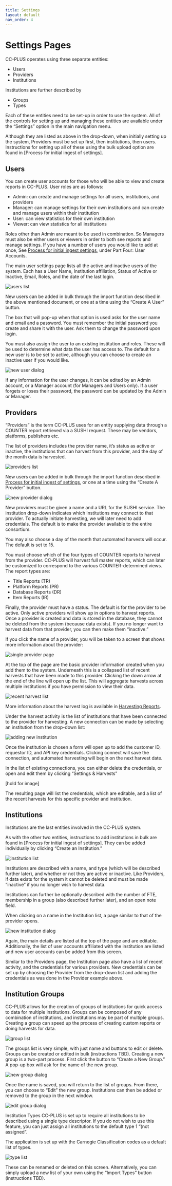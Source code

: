 ```yaml
---
title: Settings
layout: default
nav_order: 4
---
```


# Settings Pages

CC-PLUS operates using three separate entities:
* Users
* Providers
* Institutions

Institutions are further described by 
* Groups
* Types

Each of these entities need to be set-up in order to use the system. All of the controls for setting up and managing these entities are available under the “Settings” option in the main navigation menu. 

Although they are listed as above in the drop-down, when initially setting up the system, Providers must be set up first, then institutions, then users. Instructions for setting up all of these using the bulk upload option are found in [Process for initial ingest of settings].

## Users
You can create user accounts for those who will be able to view and create reports in CC-PLUS. User roles are as follows:

* Admin: can create and manage settings for all users, institutions, and providers
* Manager: can manage settings for their own institutions and can create and manage users within their institution
* User: can view statistics for their own institution
* Viewer: can view statistics for all institutions

Roles other than Admin are meant to be used in combination. So Managers must also be either users or viewers in order to both see reports and manage settings. If you have a number of users you would like to add at once, See [Process for initial ingest settings](ingest_settings.markdown), under Part Four: User Accounts.

The main user settings page lists all the active and inactive users of the system. Each has a User Name, Institution affiliation, Status of Active or Inactive, Email, Roles, and the date of the last login.

![users list](images/users.png)

New users can be added in bulk through the import function described in the above mentioned document, or one at a time using the “Create A User” button.

The box that will pop-up when that option is used asks for the user name and email and a password. You must remember the initial password you create and share it with the user. Ask them to change the password upon login.

You must also assign the user to an existing institution and roles. These will be used to determine what data the user has access to. The default for a new user is to be set to active, although you can choose to create an inactive user if you would like.

![new user dialog](images/newUser.png)

If any information for the user changes, it can be edited by an Admin account, or a Manager account (for Managers and Users only). If a user forgets or loses their password, the password can be updated by the Admin or Manager.

## Providers

“Providers” is the term CC-PLUS uses for an entity supplying data through a COUNTER report retrieved via a SUSHI request. These may be vendors, platforms, publishers etc.

The list of providers includes the provider name, it’s status as active or inactive, the institutions that can harvest from this provider, and the day of the month data is harvested.

![providers list](images/providers.png)

New users can be added in bulk through the import function described in [Process for initial ingest of settings](ingest_settings.markdown), or one at a time using the “Create A Provider” button.

![new provider dialog](images/newProvider.png)

New providers must be given a name and a URL for the SUSHI service. The institution drop-down indicates which institutions may connect to that provider. To actually initiate harvesting, we will later need to add credentials. The default is to make the provider available to the entire consortium.

You may also choose a day of the month that automated harvests will occur. The default is set to 15.

You must choose which of the four types of COUNTER reports to harvest from the provider. CC-PLUS will harvest full master reports, which can later be customized to correspond to the various COUNTER-determined views. The report types are:
* Title Reports (TR)
* Platform Reports (PR)
* Database Reports (DR)
* Item Reports (IR)

Finally, the provider must have a status. The default is for the provider to be active. Only active providers will show up in options to harvest reports. Once a provider is created and data is stored in the database, they cannot be deleted from the system (because data exists). If you no longer want to harvest data from that provider, you can then make them “inactive.”

If you click the name of a provider, you will be taken to a screen that shows more information about the provider:

![single provider page](images/singleProvider.png)

At the top of the page are the basic provider information created when you add them to the system. Underneath this is a collapsed list of recent harvests that have been made to this provider. Clicking the down arrow at the end of the line will open up the list. This will aggregate harvests across multiple institutions if you have permission to view their data.

![recent harvest list](images/recentHarvest2.png)

More information about the harvest log is available in [Harvesting Reports](harvesting.markdown).

Under the harvest activity is the list of institutions that have been connected to the provider for harvesting. A new connection can be made by selecting an institution from the drop-down list:

![adding new institution](images/addInstitution.png)

Once the institution is chosen a form will open up to add the customer ID, requestor ID, and API key credentials. Clicking connect will save the connection, and automated harvesting will begin on the next harvest date.

In the list of existing connections, you can either delete the credentials, or open and edit them by clicking “Settings & Harvests”

[hold for image]

The resulting page will list the credentials, which are editable, and a list of the recent harvests for this specific provider and institution.

## Institutions

Institutions are the last entities involved in the CC-PLUS system. 

As with the other two entities, instructions to add institutions in bulk are found in [Process for initial ingest of settings]. They can be added individually by clicking “Create an Institution.”

![institution list](images/institutions.png)

Institutions are described with a name, and type (which will be described further later), and whether or not they are active or inactive. Like Providers, if data exists for the system it cannot be deleted and must be made “inactive” if you no longer wish to harvest data.

Institutions can further be optionally described with the number of FTE, membership in a group (also described further later), and an open note field.

When clicking on a name in the Institution list, a page similar to that of the provider opens.

![new institution dialog](images/newInstitution.png)

Again, the main details are listed at the top of the page and are editable. Additionally, the list of user accounts affiliated with the institution are listed and new user accounts can be added from this screen.

Similar to the Providers page, the Institution page also have a list of recent activity, and the credentials for various providers. New credentials can be set up by choosing the Provider from the drop-down list and adding the credentials as was done in the Provider example above.

## Institution Groups

CC-PLUS allows for the creation of groups of institutions for quick access to data for multiple institutions. Groups can be composed of any combination of institutions, and institutions may be part of multiple groups. Creating a group can speed up the process of creating custom reports or doing harvests for data.

![group list](images/groups.png)

The groups list is very simple, with just name and buttons to edit or delete. Groups can be created or edited in bulk (instructions TBD). Creating a new group is a two-part process. First click the button to “Create a New Group.” A pop-up box will ask for the name of the new group.

![new group dialog](images/newGroup.png)

Once the name is saved, you will return to the list of groups. From there, you can choose to “Edit” the new group. Institutions can then be added or removed to the group in the next window.

![edit group dialog](images/editGroup)

Institution Types
CC-PLUS is set up to require all institutions to be described using a single type descriptor. If you do not wish to use this feature, you can just assign all institutions to the default type 1 “(not assigned”.

The application is set up with the Carnegie Classification codes as a default list of types.

![type list](images/types.png)

These can be renamed or deleted on this screen. Alternatively, you can simply upload a new list of your own using the “Import Types” button (instructions TBD).



